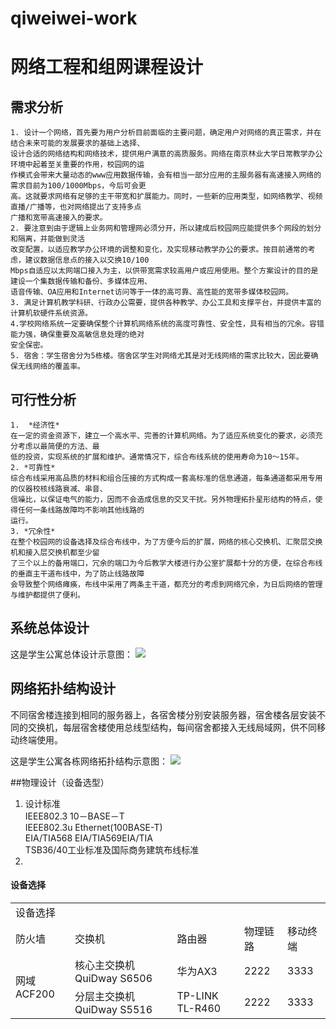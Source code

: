 # qiweiwei-work
# 网络工程和组网课程设计
##  需求分析
    1. 设计一个网络，首先要为用户分析目前面临的主要问题，确定用户对网络的真正需求，并在结合未来可能的发展要求的基础上选择、
    设计合适的网络结构和网络技术，提供用户满意的高质服务。网络在南京林业大学日常教学办公环境中起着至关重要的作用，校园网的运
    作模式会带来大量动态的www应用数据传输，会有相当一部分应用的主服务器有高速接入网络的需求目前为100/1000Mbps，今后可会更
    高。这就要求网络有足够的主干带宽和扩展能力。同时，一些新的应用类型，如网络教学、视频直播/广播等，也对网络提出了支持多点
    广播和宽带高速接入的要求。
    2. 要注意到由于逻辑上业务网和管理网必须分开，所以建成后校园网应能提供多个网段的划分和隔离，并能做到灵活
    改变配置，以适应教学办公环境的调整和变化，及实现移动教学办公的要求。按目前通常的考虑，建议数据信息点的接入以交换10/100
    Mbps自适应以太网端口接入为主，以供带宽需求较高用户或应用使用。整个方案设计的目的是建设一个集数据传输和备份、多媒体应用、
    语音传输、OA应用和Internet访问等于一体的高可靠、高性能的宽带多媒体校园网。
    3. 满足计算机教学科研、行政办公需要，提供各种教学、办公工具和支撑平台，并提供丰富的计算机软硬件系统资源。
    4.学校网络系统一定要确保整个计算机网络系统的高度可靠性、安全性，具有相当的冗余。容错能力强，确保重要及高敏信息处理的绝对
    安全保密。
    5. 宿舍：学生宿舍分为5栋楼。宿舍区学生对网络尤其是对无线网络的需求比较大，因此要确保无线网络的覆盖率。
##  可行性分析
    1.  *经济性*
    在一定的资金资源下，建立一个高水平、完善的计算机网络。为了适应系统变化的要求，必须充分考虑以最简便的方法、最
    低的投资，实现系统的扩展和维护。通常情况下，综合布线系统的使用寿命为10～15年。
    2. *可靠性*
    综合布线采用高品质的材料和组合压接的方式构成一套高标准的信息通道，每条通道都采用专用的仪器校核线路衰减、串音、
    信噪比，以保证电气的能力，因而不会造成信息的交叉干扰。另外物理拓扑星形结构的特点，使得任何一条线路故障均不影响其他线路的
    运行。
    3. *冗余性*
    在整个校园网的设备选择及综合布线中，为了方便今后的扩展，网络的核心交换机、汇聚层交换机和接入层交换机都至少留
    了三个以上的备用端口，冗余的端口为今后教学大楼进行办公室扩展都十分的方便，在综合布线的垂直主干道布线中，为了防止线路故障
    会导致整个网络瘫痪，布线中采用了两条主干道，都充分的考虑到网络冗余，为日后网络的管理与维护都提供了便利。
## 系统总体设计

这是学生公寓总体设计示意图：
![](http://m.qpic.cn/psc?/V113YiXu2vGqqA/ZOCeIbt3t.P7YdMG6dQVpCW5EBYXrl0KEaoLQqO8QbH0fvDzDfob5a0pUTuDNqNqiqP0KwkF0kOz.u2KsngT6w!!/m&bo=kQY4BAAAAAADB4k!&rf=photolist)



## 网络拓扑结构设计
   不同宿舍楼连接到相同的服务器上，各宿舍楼分别安装服务器，宿舍楼各层安装不同的交换机，每层宿舍楼使用总线型结构，每间宿舍都接入无线局域网，供不同移动终端使用。
   
   这是学生公寓各栋网络拓扑结构示意图：
   ![](http://m.qpic.cn/psc?/V113YiXu2vGqqA/ZOCeIbt3t.P7YdMG6dQVpJ2FbYn0vE9aj4WH2ch7qRQLpKUHrqx1w.6dWqLYwVoJbLsL4muZhqq5pN.CS7rdYw!!/m&bo=qAa2AwAAAAADBzk!&rf=photolist)
   
   
##物理设计（设备选型）
1. 设计标准   
    IEEE802.3 10－BASE－T  
    IEEE802.3u Ethernet(100BASE-T)   
    EIA/TIA568 EIA/TIA569EIA/TIA     
    TSB36/40工业标准及国际商务建筑布线标准   
2.    
#### 设备选择
<table>
    <tr>    
        <td colspan="5">  设备选择  </td>      
    </tr>
    <tr>   
        <td>防火墙</td>  
        <td> 交换机</td>   
        <td> 路由器</td>
        <td> 物理链路</td>   
        <td> 移动终端</td>   
    </tr>  
    <tr>
    <td rowspan="3"> 网域ACF200 </td>   
    <td>核心主交换机 QuiDway S6506 </td>
    <td>华为AX3</td>
    <td>2222</td>
    <td>3333</td>
    </tr>
    <tr>
    <td>分层主交换机 QuiDway S5516 </td>
    <td>TP-LINK TL-R460</td>
    <td>2222</td>
    <td>3333</td>
    </tr>
    
    
</table>
    

   

   
   
   


    
    
    
    
    
    
    
    
    
    
    
    
